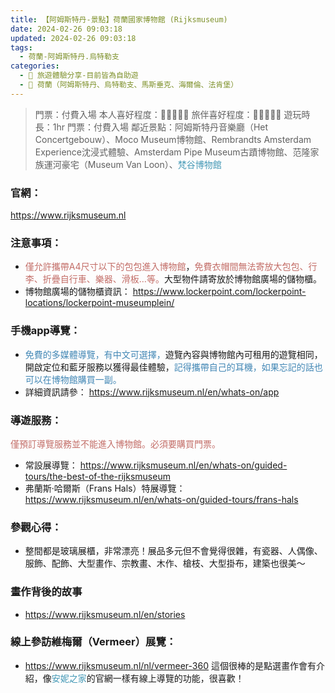 ```yaml
---
title: 【阿姆斯特丹-景點】荷蘭國家博物館 (Rijksmuseum)
date: 2024-02-26 09:03:18
updated: 2024-02-26 09:03:18
tags:
  - 荷蘭-阿姆斯特丹.烏特勒支
categories: 
  - 🌴 旅遊體驗分享-目前皆為自助遊
  - 🥥 荷蘭（阿姆斯特丹、烏特勒支、馬斯垂克、海爾倫、法肯堡）
---
```

>門票：付費入場
>本人喜好程度：🌝🌝🌝🌝🌝 旅伴喜好程度：🌝🌝🌝🌝🌝
>遊玩時長：1hr
>門票：付費入場
>鄰近景點：阿姆斯特丹音樂廳（Het Concertgebouw）、Moco Museum博物館、Rembrandts Amsterdam Experience沈浸式體驗、Amsterdam Pipe Museum古蹟博物館、范隆家族運河豪宅（Museum Van Loon）、<font color=#4599B6>梵谷博物館</font>
<!-- more -->

### 官網：
https://www.rijksmuseum.nl

### 注意事項：
+ <font color=#c36d67>僅允許攜帶A4尺寸以下的包包進入博物館</font>，<font color=#c36d67>免費衣帽間無法寄放大包包、行李、折疊自行車、樂器、滑板…等。</font>大型物件請寄放於博物館廣場的儲物櫃。
+ 博物館廣場的儲物櫃資訊：
https://www.lockerpoint.com/lockerpoint-locations/lockerpoint-museumplein/

### 手機app導覽：
+ <font color=#4287B5>免費的多媒體導覽，有中文可選擇，</font>遊覽內容與博物館內可租用的遊覽相同，開啟定位和藍牙服務以獲得最佳體驗，<font color=#4287B5>記得攜帶自己的耳機，如果忘記的話也可以在博物館購買一副。</font>
+ 詳細資訊請參：
https://www.rijksmuseum.nl/en/whats-on/app

### 導遊服務：
<font color=#c36d67>僅預訂導覽服務並不能進入博物館。必須要購買門票。</font>
+ 常設展導覽：
https://www.rijksmuseum.nl/en/whats-on/guided-tours/the-best-of-the-rijksmuseum
+ 弗蘭斯·哈爾斯（Frans Hals）特展導覽：
https://www.rijksmuseum.nl/en/whats-on/guided-tours/frans-hals

### 參觀心得：
+ 整間都是玻璃展櫃，非常漂亮！展品多元但不會覺得很雜，有瓷器、人偶像、服飾、配飾、大型畫作、宗教畫、木作、槍枝、大型掛布，建築也很美～

### 畫作背後的故事
+ https://www.rijksmuseum.nl/en/stories
 
### 線上參訪維梅爾（Vermeer）展覽：
+ https://www.rijksmuseum.nl/nl/vermeer-360
這個很棒的是點選畫作會有介紹，像<font color=#4599B6>安妮之家</font>的官網一樣有線上導覽的功能，很喜歡！
 
